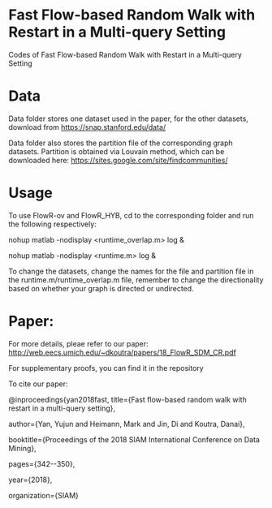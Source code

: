 # Fast Flow-based Random Walk with Restart in a Multi-query Setting
Codes of Fast Flow-based Random Walk with Restart in a Multi-query Setting

# Data
Data folder stores one dataset used in the paper, for the other datasets, download from https://snap.stanford.edu/data/

Data folder also stores the partition file of the corresponding graph datasets. Partition is obtained via Louvain method, which can be downloaded here: https://sites.google.com/site/findcommunities/

# Usage 
To use FlowR-ov and FlowR_HYB, cd to the corresponding folder and run the following respectively:

nohup matlab -nodisplay <runtime_overlap.m> log &

nohup matlab -nodisplay <runtime.m> log &

To change the datasets, change the names for the file and partition file in the runtime.m/runtime_overlap.m file, remember to change the directionality based on whether your graph is directed or undirected. 
# Paper:
For more details, pleae refer to our paper: http://web.eecs.umich.edu/~dkoutra/papers/18_FlowR_SDM_CR.pdf

For supplementary proofs, you can find it in the repository

To cite our paper:

@inproceedings{yan2018fast,
  title={Fast flow-based random walk with restart in a multi-query setting},
  
  author={Yan, Yujun and Heimann, Mark and Jin, Di and Koutra, Danai},
  
  booktitle={Proceedings of the 2018 SIAM International Conference on Data Mining},
  
  pages={342--350},
  
  year={2018},
  
  organization={SIAM}

